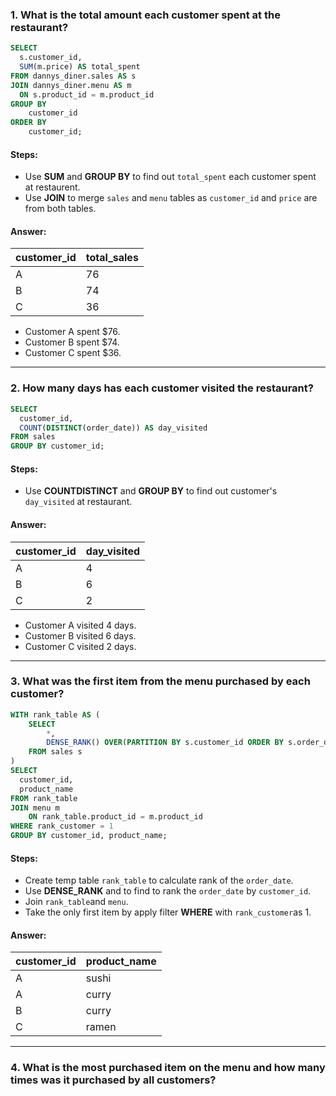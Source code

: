 ### 1. What is the total amount each customer spent at the restaurant?

````sql
SELECT
  s.customer_id,
  SUM(m.price) AS total_spent
FROM dannys_diner.sales AS s
JOIN dannys_diner.menu AS m
  ON s.product_id = m.product_id
GROUP BY 
	customer_id
ORDER BY
	customer_id;
````

#### Steps:
- Use **SUM** and **GROUP BY** to find out ```total_spent``` each customer spent at restaurent.
- Use **JOIN** to merge ```sales``` and ```menu``` tables as ```customer_id``` and ```price``` are from both tables.

#### Answer:
| customer_id | total_sales |
| ----------- | ----------- |
| A           | 76          |
| B           | 74          |
| C           | 36          |

- Customer A spent $76.
- Customer B spent $74.
- Customer C spent $36.

***

### 2. How many days has each customer visited the restaurant?

````sql
SELECT
  customer_id,
  COUNT(DISTINCT(order_date)) AS day_visited
FROM sales
GROUP BY customer_id;
````
#### Steps:
- Use **COUNTDISTINCT** and **GROUP BY** to find out customer's ```day_visited``` at restaurant.


#### Answer:
| customer_id | day_visited |
| ----------- | ----------- |
| A           | 4          |
| B           | 6          |
| C           | 2          |

- Customer A visited 4 days.
- Customer B visited 6 days.
- Customer C visited 2 days.

***

### 3. What was the first item from the menu purchased by each customer?

````sql
WITH rank_table AS (
	SELECT
		*,
		DENSE_RANK() OVER(PARTITION BY s.customer_id ORDER BY s.order_date) as rank_customer
	FROM sales s 
)
SELECT 
  customer_id,
  product_name
FROM rank_table
JOIN menu m 
	ON rank_table.product_id = m.product_id
WHERE rank_customer = 1
GROUP BY customer_id, product_name;
````

#### Steps:
- Create temp table ```rank_table``` to calculate rank of the ```order_date```.
- Use **DENSE_RANK** and  to find to rank the ```order_date``` by ```customer_id```.
- Join ```rank_table```and ```menu```.
- Take the only first item by apply filter **WHERE** with ```rank_customer```as 1.


#### Answer:
| customer_id | product_name |
| ----------- | ----------- |
| A           | sushi          |
| A           | curry          |
| B           | curry          |
| C           | ramen         |

***

### 4. What is the most purchased item on the menu and how many times was it purchased by all customers?
